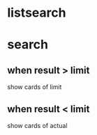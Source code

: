 # listsearch

# search
## when result > limit  

show cards of limit  

## when result < limit

show cards of actual  

# 
